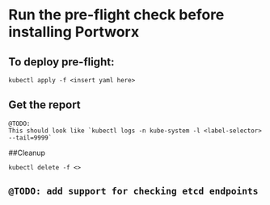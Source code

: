 # Run the pre-flight check before installing Portworx

## To deploy pre-flight:
```
kubectl apply -f <insert yaml here>
```

## Get the report
```
@TODO:
This should look like `kubectl logs -n kube-system -l <label-selector> --tail=9999`
```

##Cleanup
```
kubectl delete -f <>
```

## `@TODO: add support for checking etcd endpoints`
